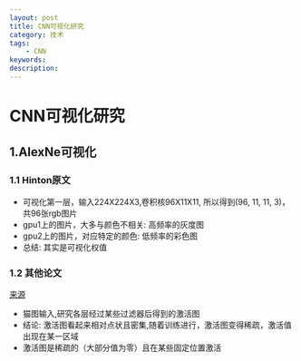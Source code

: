 ```yaml
---
layout: post
title: CNN可视化研究
category: 技术
tags: 
    - CNN
keywords: 
description: 
---
```


# CNN可视化研究

## 1.AlexNe可视化

### 1.1 Hinton原文
- 可视化第一层，输入224X224X3,卷积核96X11X11, 所以得到(96, 11, 11, 3)，共96张rgb图片
- gpu1上的图片，大多与颜色不相关: 高频率的灰度图
- gpu2上的图片，对应特定的颜色: 低频率的彩色图
- 总结: 其实是可视化权值

### 1.2 其他论文
[来源](http://blog.csdn.net/kangroger/article/details/55681374)

- 猫图输入,研究各层经过某些过滤器后得到的激活图
- 结论: 激活图看起来相对点状且密集,随着训练进行，激活图变得稀疏，激活值出现在某一区域
- 激活图是稀疏的（大部分值为零）且在某些固定位置激活



